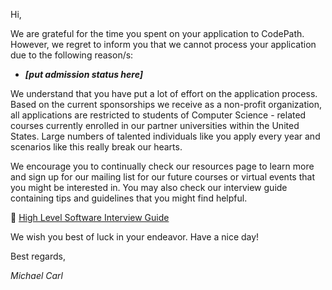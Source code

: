 Hi,

We are grateful for the time you spent on your application to CodePath. However, we regret to inform you that we cannot process your application due to the following reason/s:

- ***[put admission status here]*** 

We understand that you have put a lot of effort on the application process. Based on the current sponsorships we receive as a non-profit organization, all applications are restricted to students of Computer Science - related courses currently enrolled in our partner universities within the United States. Large numbers of talented individuals like you apply every year and scenarios like this really break our hearts.

We encourage you to continually check our resources page to learn more and sign up for our mailing list for our future courses or virtual events that you might be interested in. You may also check our interview guide containing tips and guidelines that you might find helpful.


:pushpin: [High Level Software Interview Guide](https://hackmd.io/@nesquena/HJN9k17sm?type=view)



We wish you best of luck in your endeavor. Have a nice day!

Best regards,

*Michael Carl*

